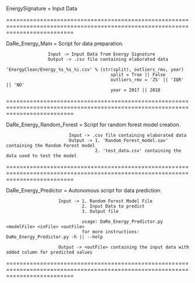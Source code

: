 
EnergySignature = Input Data

================================================================================================================================

DaRe_Energy_Main =  Script for data preparation.

                    Input -> Input Data from Energy Signature
                    Output -> .csv file containing elaborated data
                                            'EnergyClean/Energy_%s_%s_%i.csv' % (str(split), outliers_rmv, year)
                                            split = True || False
                                            outliers_rmv = 'ZS' || 'IQR' || 'NO'
                                            year = 2017 || 2018
================================================================================================================================                    

DaRe_Energy_Random_Forest = Script for random forest model creation.

                            Input -> .csv file containing elaborated data
                            Output -> 1. 'Random_Forest_model.sav' containing the Random Forest model
                                      2. 'test_data.csv' containing the data used to test the model
                                      
================================================================================================================================                                      

DaRe_Energy_Predictor = Autonomous script for data prediction.

                        Input -> 1. Random Forest Model File
                                 2. Input Data to predict
                                 3. Output file
                                 
                                 usage: DaRe_Energy_Predictor.py <modelFile> <inFile> <outFile>
                                 for more instructions: DaRe_Energy_Predictor.py -h || --help
                                 
                        Output -> <outFile> containing the input data with added column for predicted values
                        
================================================================================================================================                        
